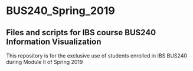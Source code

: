 # BUS240_Spring_2019
## Files and scripts for IBS course BUS240 Information Visualization
This repository is for the exclusive use of students enrolled in IBS BUS240 during Module II of Spring 2019
